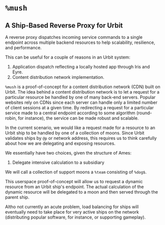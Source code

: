 #   `%mush`
##  A Ship-Based Reverse Proxy for Urbit

A reverse proxy dispatches incoming service commands to a single endpoint
across multiple backend resources to help scalability, resilience, and
performance.

This can be useful for a couple of reasons in an Urbit system:

1. Application dispatch reflecting a locally hosted app through Iris and Eyre.
2. Content distribution network implementation.

`%mush` is a proof-of-concept for a content distribution network (CDN) built
on Urbit.  The idea behind a content distribution network is to let a request
for a particular resource be handled by one of many back-end servers.  Popular
websites rely on CDNs since each server can handle only a limited number of
client sessions at a given time.  By redirecting a request for a particular
service made to a central endpoint according to some algorithm (round-robin, for
instance), the service can be made robust and scalable.

In the current scenario, we would like a request made for a resource to an Urbit
ship to be handled by one of a collection of moons.  Since Urbit validates ships
by `@p` or network address, this requires us to think carefully about how we are
delegating and exposing resources.

We essentially have two choices, given the structure of Ames:

1. Delegate intensive calculation to a subsidiary


We will call a collection of support moons a `%team` consisting of `%dog`s.

This userspace proof-of-concept will allow us to request a dynamic resource from
an Urbit ship's endpoint.  The actual calculation of the dynamic resource will
be delegated to a moon and then served through the parent ship.

Altho not currently an acute problem, load balancing for ships will eventually
need to take place for very active ships on the network (distributing popular
software, for instance, or supporting gameplay).
